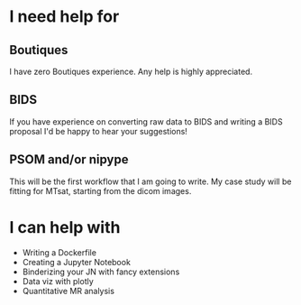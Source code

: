 # I need help for 

## Boutiques

I have zero Boutiques experience. Any help is highly appreciated. 

## BIDS

If you have experience on converting raw data to BIDS and writing a BIDS proposal I'd be happy to hear your suggestions! 

## PSOM and/or nipype

This will be the first workflow that I am going to write. My case study will be fitting for MTsat, starting from the dicom images.

# I can help with 

- Writing a Dockerfile
- Creating a Jupyter Notebook
- Binderizing your JN with fancy extensions 
- Data viz with plotly 
- Quantitative MR analysis 

